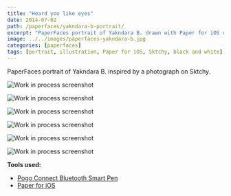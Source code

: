 ```yaml
---
title: "Heard you like eyes"
date: 2014-07-02
path: /paperfaces/yakndara-b-portrait/
excerpt: "PaperFaces portrait of Yakndara B. drawn with Paper for iOS on an iPad."
image: ../../images/paperfaces-yakndara-b.jpg
categories: [paperfaces]
tags: [portrait, illustration, Paper for iOS, Sktchy, black and white]
---
```


PaperFaces portrait of Yakndara B. inspired by a photograph on Sktchy.

![Work in process screenshot](../../images/paperfaces-yakndara-b-process-1-lg.jpg)

![Work in process screenshot](../../images/paperfaces-yakndara-b-process-2-lg.jpg)

![Work in process screenshot](../../images/paperfaces-yakndara-b-process-3-lg.jpg)

![Work in process screenshot](../../images/paperfaces-yakndara-b-process-4-lg.jpg)

![Work in process screenshot](../../images/paperfaces-yakndara-b-process-5-lg.jpg)

![Work in process screenshot](../../images/paperfaces-yakndara-b-process-6-lg.jpg)

**Tools used:**

- [Pogo Connect Bluetooth Smart Pen](https://www.amazon.com/gp/product/B009K448L4/ref=as_li_ss_tl?ie=UTF8&camp=1789&creative=390957&creativeASIN=B009K448L4&linkCode=as2&tag=mademist-20)
- [Paper for iOS](https://paper.bywetransfer.com/)
